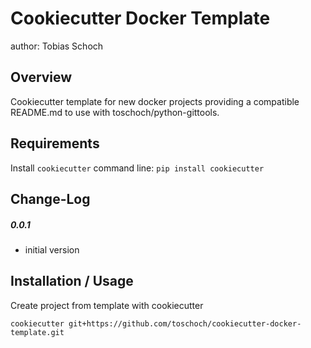 Cookiecutter Docker Template
============================
author: Tobias Schoch

Overview
--------

Cookiecutter template for new docker projects providing a compatible README.md to use with toschoch/python-gittools.

Requirements
------------
Install `cookiecutter` command line: `pip install cookiecutter`    

Change-Log
----------
##### 0.0.1
* initial version

Installation / Usage
--------------------
Create project from template with cookiecutter
```
cookiecutter git+https://github.com/toschoch/cookiecutter-docker-template.git
```
